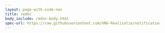 ```yaml
---
layout: page-with-side-nav
title: redoc
body_include: redoc-body.html
spec-url: https://raw.githubusercontent.com/VNG-Realisatie/notificaties-api/1.0.1/src/openapi.yaml
---
```

<redoc spec-url='{{ page.spec-url}}'></redoc>